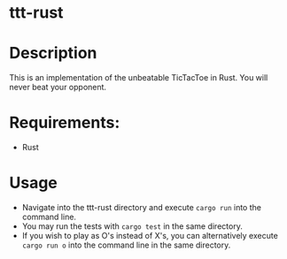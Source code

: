 # ttt-rust

# Description
This is an implementation of the unbeatable TicTacToe in Rust. You will never beat your opponent.

# Requirements:
- Rust

# Usage
- Navigate into the ttt-rust directory and execute `cargo run` into the command line.
- You may run the tests with `cargo test` in the same directory.
- If you wish to play as O's instead of X's, you can alternatively execute `cargo run o` into the command line in the same directory.
